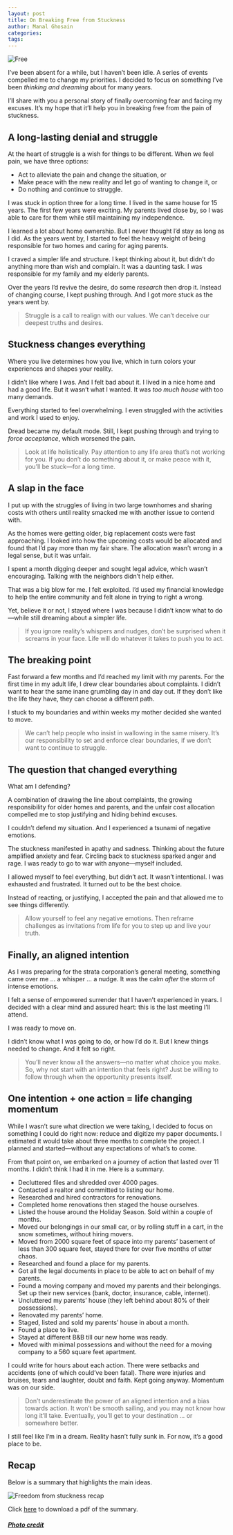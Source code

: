 ```yaml
---
layout: post
title: On Breaking Free from Stuckness
author: Manal Ghosain
categories:
tags:
---
```


![Free](/images/free.jpg)

I’ve been absent for a while, but I haven’t been idle. A series of events compelled me to change my priorities. I decided to focus on something I’ve been *thinking and dreaming* about for many years.

I’ll share with you a personal story of finally overcoming fear and facing my excuses. It’s my hope that it’ll help you in breaking free from the pain of stuckness.

## A long-lasting denial and struggle

At the heart of struggle is a wish for things to be different. When we feel pain, we have three options:

- Act to alleviate the pain and change the situation, or
- Make peace with the new reality and let go of wanting to change it, or
- Do nothing and continue to struggle.

I was stuck in option three for a long time. I lived in the same house for 15 years. The first few years were exciting. My parents lived close by, so I was able to care for them while still maintaining my independence.

I learned a lot about home ownership. But I never thought I’d stay as long as I did. As the years went by, I started to feel the heavy weight of being responsible for two homes and caring for aging parents.

I craved a simpler life and structure. I kept thinking about it, but didn’t do anything more than wish and complain. It was a daunting task. I was responsible for my family and my elderly parents.

Over the years I’d revive the desire, do some *research* then drop it. Instead of changing course, I kept pushing through. And I got more stuck as the years went by.

> Struggle is a call to realign with our values. We can’t deceive our deepest truths and desires. 

## Stuckness changes everything

Where you live determines how you live, which in turn colors your experiences and shapes your reality.

I didn’t like where I was. And I felt bad about it. I lived in a nice home and had a good life. But it wasn’t what I wanted. It was *too much house* with too many demands.

Everything started to feel overwhelming. I even struggled with the activities and work I used to enjoy.

Dread became my default mode. Still, I kept pushing through and trying to *force acceptance*, which worsened the pain.

> Look at life holistically. Pay attention to any life area that’s not working for you. If you don’t do something about it, or make peace with it, you’ll be stuck—for a long time.

## A slap in the face

I put up with the struggles of living in two large townhomes and sharing costs with others until reality smacked me with another issue to contend with.

As the homes were getting older, big replacement costs were fast approaching. I looked into how the upcoming costs would be allocated and found that I’d pay more than my fair share. The allocation wasn’t wrong in a legal sense, but it was unfair.

I spent a month digging deeper and sought legal advice, which wasn’t encouraging. Talking with the neighbors didn’t help either.

That was a big blow for me. I felt exploited. I’d used my financial knowledge to help the entire community and felt alone in trying to right a wrong.

Yet, believe it or not, I stayed where I was because I didn’t know what to do—while still dreaming about a simpler life.

> If you ignore reality’s whispers and nudges, don’t be surprised when it screams in your face. Life will do whatever it takes to push you to act.

## The breaking point

Fast forward a few months and I’d reached my limit with my parents. For the first time in my adult life, I drew clear boundaries about complaints. I didn’t want to hear the same inane grumbling day in and day out. If they don’t like the life they have, they can choose a different path.

I stuck to my boundaries and within weeks my mother decided she wanted to move.

> We can’t help people who insist in wallowing in the same misery. It’s our responsibility to set and enforce clear boundaries, if we don’t want to continue to struggle.

## The question that changed everything

What am I defending?

A combination of drawing the line about complaints, the growing responsibility for older homes and parents, and the unfair cost allocation compelled me to stop justifying and hiding behind excuses.

I couldn’t defend my situation. And I experienced a tsunami of negative emotions.

The stuckness manifested in apathy and sadness. Thinking about the future amplified anxiety and fear. Circling back to stuckness sparked anger and rage. I was ready to go to war with anyone—myself included.

I allowed myself to feel everything, but didn’t act. It wasn’t intentional. I was exhausted and frustrated. It turned out to be the best choice.

Instead of reacting, or justifying, I accepted the pain and that allowed me to see things differently.

> Allow yourself to feel any negative emotions. Then reframe challenges as invitations from life for you to step up and live your truth.

## Finally, an aligned intention

As I was preparing for the strata corporation’s general meeting, something came over me … a whisper … a nudge. It was the calm *after* the storm of intense emotions.

I felt a sense of empowered surrender that I haven’t experienced in years. I decided with a clear mind and assured heart: this is the last meeting I’ll attend. 

I was ready to move on.

I didn’t know what I was going to do, or how I’d do it. But I knew things needed to change. And it felt so right.

> You’ll never know all the answers—no matter what choice you make. So, why not start with an intention that feels right? Just be willing to follow through when the opportunity presents itself.

## One intention + one action = life changing momentum

While I wasn’t sure what direction we were taking, I decided to focus on something I could do right now: reduce and digitize my paper documents. I estimated it would take about three months to complete the project. I planned and started—without any expectations of what’s to come.

From that point on, we embarked on a journey of action that lasted over 11 months. I didn’t think I had it in me. Here is a summary.

- Decluttered files and shredded over 4000 pages.
- Contacted a realtor and committed to listing our home.
- Researched and hired contractors for renovations.
- Completed home renovations then staged the house ourselves.
- Listed the house around the Holiday Season. Sold within a couple of months.
- Moved our belongings in our small car, or by rolling stuff in a cart, in the snow sometimes, without hiring movers.
- Moved from 2000 square feet of space into my parents’ basement of less than 300 square feet, stayed there for over five months of utter chaos.
- Researched and found a place for my parents.
- Got all the legal documents in place to be able to act on behalf of my parents.
- Found a moving company and moved my parents and their belongings. Set up their new services (bank, doctor, insurance, cable, internet).
- Uncluttered my parents’ house (they left behind about 80% of their possessions).
- Renovated my parents’ home.
- Staged, listed and sold my parents’ house in about a month.
- Found a place to live.
- Stayed at different B&B till our new home was ready.
- Moved with minimal possessions and without the need for a moving company to a 560 square feet apartment.

I could write for hours about each action. There were setbacks and accidents (one of which could’ve been fatal). There were injuries and bruises, tears and laughter, doubt and faith. Kept going anyway. Momentum was on our side.

> Don’t underestimate the power of an aligned intention and a bias towards action. It won’t be smooth sailing, and you may not know how long it’ll take. Eventually, you’ll get to your destination … or somewhere better.

I still feel like I’m in a dream. Reality hasn’t fully sunk in. For now, it’s a good place to be.

## Recap

Below is a summary that highlights the main ideas.

![Freedom from stuckness recap](/images/free-i.png)

Click [here](/images/free-i.pdf) to download a pdf of the summary.


##### [Photo credit](https://pixabay.com/photos/hot-air-balloon-lake-balloon-sunset-736879/)